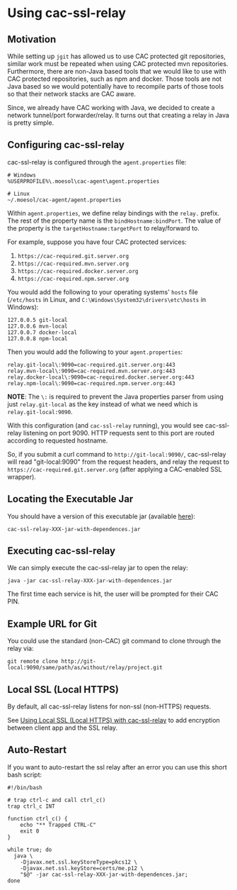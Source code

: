 Using cac-ssl-relay
================

Motivation
----------------

While setting up `jgit` has allowed us to use CAC protected git repositories,
similar work must be repeated when using CAC protected mvn repositories.
Furthermore, there are non-Java based tools that we would like to use with
CAC protected repositories, such as npm and docker. Those tools are not
Java based so we would potentially have to recompile parts of those tools
so that their network stacks are CAC aware.

Since, we already have CAC working with Java, we decided to create a network
tunnel/port forwarder/relay. It turns out that creating a relay in Java
is pretty simple.


Configuring cac-ssl-relay
----------------

cac-ssl-relay is configured through the `agent.properties` file:

	# Windows
	%USERPROFILE%\.moesol\cac-agent\agent.properties

	# Linux
	~/.moesol/cac-agent/agent.properties

Within `agent.properties`, we define relay bindings with the `relay.` prefix. 
The rest of the property name is the `bindHostname:bindPort`. The value
of the property is the `targetHostname:targetPort` to relay/forward to.

For example, suppose you have four CAC protected services:

1. `https://cac-required.git.server.org`
2. `https://cac-required.mvn.server.org`
3. `https://cac-required.docker.server.org`
4. `https://cac-required.npm.server.org`

You would add the following to your operating systems' `hosts` file (`/etc/hosts` in Linux, and `C:\Windows\System32\drivers\etc\hosts` in Windows):

	127.0.0.5 git-local
	127.0.0.6 mvn-local
	127.0.0.7 docker-local
	127.0.0.8 npm-local

Then you would add the following to your `agent.properties`:

	relay.git-local\:9090=cac-required.git.server.org:443
	relay.mvn-local\:9090=cac-required.mvn.server.org:443
	relay.docker-local\:9090=cac-required.docker.server.org:443
	relay.npm-local\:9090=cac-required.npm.server.org:443

**NOTE**: The `\:` is required to prevent the Java properties parser from using just
`relay.git-local` as the key instead of what we need which is `relay.git-local:9090`.

With this configuration (and `cac-ssl-relay` running), you would see cac-ssl-relay listening on port 9090.
HTTP requests sent to this port are routed according to requested hostname.

So, if you submit a curl command to `http://git-local:9090/`, cac-ssl-relay will read "git-local:9090"
from the request headers, and relay the request to `https://cac-required.git.server.org` (after applying a CAC-enabled SSL wrapper). 


Locating the Executable Jar
----------------

You should have a version of this executable jar (available [here](https://github.com/MoebiusSolutions/cac-agent.mvn/tree/master/com/github/MoebiusSolutions)):

	cac-ssl-relay-XXX-jar-with-dependences.jar


Executing cac-ssl-relay
----------------

We can simply execute the cac-ssl-relay jar to open the relay:

	java -jar cac-ssl-relay-XXX-jar-with-dependences.jar

The first time each service is hit, the user will be prompted for their CAC PIN.


Example URL for Git
----------------

You could use the standard (non-CAC) git command to clone through the relay via:

	git remote clone http://git-local:9090/same/path/as/without/relay/project.git


Local SSL (Local HTTPS)
----------------

By default, all cac-ssl-relay listens for non-ssl (non-HTTPS) requests.

See [Using Local SSL (Local HTTPS) with cac-ssl-relay](Using-local-ssl-with-ssl-relay.md)
to add encryption between client app and the SSL relay.


Auto-Restart
----------------

If you want to auto-restart the ssl relay after an error you can use this short bash script:

	#!/bin/bash
	
	# trap ctrl-c and call ctrl_c()
	trap ctrl_c INT
	
	function ctrl_c() {
		echo "** Trapped CTRL-C"
		exit 0
	}
	
	while true; do
	  java \
	    -Djavax.net.ssl.keyStoreType=pkcs12 \
	    -Djavax.net.ssl.keyStore=certs/me.p12 \
	    "$@" -jar cac-ssl-relay-XXX-jar-with-dependences.jar; 
	done
